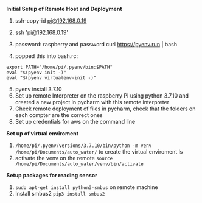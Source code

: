 ****Initial Setup of Remote Host and Deployment****
1. ssh-copy-id pi@192.168.0.19
2. ssh 'pi@192.168.0.19'
3. password: raspberry and password
curl https://pyenv.run | bash

4. popped this into bash.rc:

	
```
export PATH="/home/pi/.pyenv/bin:$PATH"
eval "$(pyenv init -)"
eval "$(pyenv virtualenv-init -)"
```


5. pyenv install 3.7.10
6. Set up remote Interpreter on the raspberry PI using python 3.7.10 and created a new project in pycharm with this remote interpreter
7. Check remote deployment of files in pycharm, check that the folders on each compter are the correct ones
8. Set up credentials for aws on the command line

****Set up of virtual enviroment****

1. ```/home/pi/.pyenv/versions/3.7.10/bin/python -m venv /home/pi/Documents/auto_water/``` to create the virtual enviroment
ls
2. activate the venv on the remote ```source /home/pi/Documents/auto_water/venv/bin/activate```
   
****Setup packages for reading sensor****
1. ```sudo apt-get install python3-smbus``` on remote machine
3. Install smbus2 ```pip3 install smbus2```

